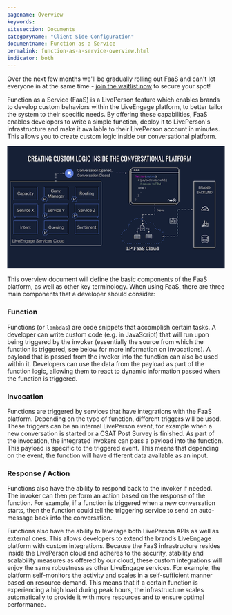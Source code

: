 ```yaml
---
pagename: Overview
keywords:
sitesection: Documents
categoryname: "Client Side Configuration"
documentname: Function as a Service
permalink: function-as-a-service-overview.html
indicator: both
---
```


<div class="important">Over the next few months we'll be gradually rolling out FaaS and can't let everyone in at the same time - <a href="https://docs.google.com/forms/d/e/1FAIpQLSe6zcY6pkIjE-_7Eh0P15Vg6VCnt2N0LmAfQ8wS1eJ9yQQnQg/viewform">join the waitlist now</a> to secure your spot!</div>

Function as a Service (FaaS) is a LivePerson feature which enables brands to develop custom behaviors within the LiveEngage platform, to better tailor the system to their specific needs. By offering these capabilities, FaaS enables developers to write a simple function, deploy it to LivePerson's infrastructure and make it available to their LivePerson account in minutes. This allows you to create custom logic inside our conversational platform.

![](img/faas-overview.png)

This overview document will define the basic components of the FaaS platform, as well as other key terminology. When using FaaS, there are three main components that a developer should consider:

### Function

Functions (or `lambdas`) are code snippets that accomplish certain tasks. A developer can write custom code (e.g. in JavaScript) that will run upon being triggered by the invoker (essentially the source from which the function is triggered, see below for more information on invocations). A payload that is passed from the invoker into the function can also be used within it. Developers can use the data from the payload as part of the function logic, allowing them to react to dynamic information passed when the function is triggered.

### Invocation

Functions are triggered by services that have integrations with the FaaS platform. Depending on the type of function, different triggers will be used. These triggers can be an internal LivePerson event, for example when a new conversation is started or a CSAT Post Survey is finished. As part of the invocation, the integrated invokers can pass a payload into the function. This payload is specific to the triggered event. This means that depending on the event, the function will have different data available as an input.

### Response / Action

Functions also have the ability to respond back to the invoker if needed. The invoker can then perform an action based on the response of the function. For example, if a function is triggered when a new conversation starts, then the function could tell the triggering service to send an auto-message back into the conversation.

Functions also have the ability to leverage both LivePerson APIs as well as external ones. This allows developers to extend the brand’s LiveEngage platform with custom integrations. Because the FaaS infrastructure resides inside the LivePerson cloud and adheres to the security, stability and scalability measures as offered by our cloud, these custom integrations will enjoy the same robustness as other LiveEngage services. For example, the platform self-monitors the activity and scales in a self-sufficient manner based on resource demand. This means that if a certain function is experiencing a high load during peak hours, the infrastructure scales automatically to provide it with more resources and to ensure optimal performance.
